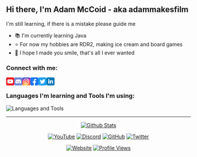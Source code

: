 ## Hi there, I'm Adam McCoid - aka adammakesfilm

I'm still learning, if there is a mistake please guide me

- 📚 I'm currently learning Java
- ⭐️ For now my hobbies are RDR2, making ice cream and board games
- 💙 I hope I made you smile, that's all I ever wanted

### Connect with me:
[<img align="left" width="22" alt="adammakesfilm on YouTube" src="https://raw.githubusercontent.com/edent/SuperTinyIcons/master/images/svg/youtube.svg">](https://www.youtube.com/@adammakesfilm)
[<img align="left" width="22" alt="LutfilahDz on Discord" src="https://raw.githubusercontent.com/edent/SuperTinyIcons/master/images/svg/discord.svg">](https://discord.gg/ZTKht9gyVA)
[<img align="left" width="22" alt="lutfilahdzaky on Instagram" src="https://raw.githubusercontent.com/edent/SuperTinyIcons/master/images/svg/instagram.svg">](https://www.instagram.com/adammakesfilm2/)
[<img align="left" width="22" alt="lutfilahdzaky on Facebook" src="https://raw.githubusercontent.com/edent/SuperTinyIcons/master/images/svg/facebook.svg">](https://www.facebook.com/adammakesfilm)
[<img align="left" width="22" alt="lutfilahdzaky on Twitter" src="https://raw.githubusercontent.com/edent/SuperTinyIcons/master/images/svg/twitter.svg">](https://twitter.com/adammakesfilm)
[<img align="left" width="22" alt="lutfilahdzaky on LinkedIn" src="https://raw.githubusercontent.com/edent/SuperTinyIcons/master/images/svg/linkedin.svg">](https://linkedin.com/in/adammakesfilm)
<br>

### Languages I'm learning and Tools I'm using:

![Languages and Tools](https://skillicons.dev/icons?i=html,python,kotlin,java,js,git,github,vscode,nodejs)
<br>

---

<p align="center">
    <a href="https://github.com/adammakesfilm"><img width="50%" alt="Github Stats" src="https://github-readme-stats.vercel.app/api?username=adammakesfilm&theme=tokyonight&show_icons=true&hide_border=true"></a>
</p>
<p align="center">
    <a href="https://youtube.com/lutfilahdz?sub_confirmation=1"><img alt="YouTube" src="https://img.shields.io/youtube/channel/subscribers/UCbKordCHefkVhXBwzZvQy1g?label=YouTube&logo=YouTube&style=for-the-badge"></a> 
    <a href="https://discord.gg/ZTKht9gyVA"><img alt="Discord" src="https://img.shields.io/discord/688418406101418020?label=Discord&logo=Discord&style=for-the-badge"></a>
    <a href="https://github.com/adammakesfilm?tab=followers"><img alt="GitHub" src="https://img.shields.io/github/followers/adammakesfilm?label=GitHub&logo=GitHub&style=for-the-badge"></a> 
    <a href="https://twitter.com/adammakesfilm"><img alt="Twitter" src="https://img.shields.io/twitter/follow/adammakesfilm?label=Twitter&logo=Twitter&style=for-the-badge"></a>
</p>
<p align="center">  
    <a href="https://linktr.ee/adammakesfilm"><img alt="Website" src="https://img.shields.io/website?down_message=Offline&label=linktr.ee%2Fadammakesfilm&style=flat-square&up_message=Online&url=https%3A%2F%2Flinktr.ee%2Fadammakesfilm"></a>  
    <a href="https://github.com/adammakesfilm"><img alt="Profile Views" src="https://komarev.com/ghpvc/?username=adammakesfilm&style=flat-square"></a>
</p>
